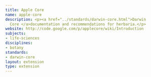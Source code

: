 ```yaml
---
title: Apple Core
name: apple-core
description: <p><a href="../standards/darwin-core.html">Darwin
  Core </a>documentation and recommendations for herbaria.</p>
website: http://code.google.com/p/applecore/wiki/Introduction
subjects:
- life-sciences
disciplines:
- botany
standards:
- darwin-core
layout: extension
type: extension
---
```


